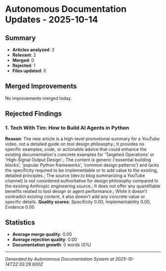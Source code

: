 # Autonomous Documentation Updates - 2025-10-14

## Summary
- **Articles analyzed**: 2
- **Relevant**: 2
- **Merged**: 0
- **Rejected**: 1
- **Files updated**: 0

## Merged Improvements

No improvements merged today.

## Rejected Findings


### 1. Tech With Tim: How to Build AI Agents in Python
**Reason**: The new article is a high-level promotional summary for a YouTube video, not a detailed guide on tool design philosophy.; It provides no specific examples, code, or actionable advice that could enhance the existing documentation's concrete examples for 'Targeted Operations' or 'High-Signal Output Design'.; The content is generic ('essential building blocks', 'popular Python frameworks', 'common design patterns') and lacks the specificity required to be implementable or to add value to the existing, detailed principles.; The source (dev.to blog summarizing a YouTube channel) is not considered authoritative for design philosophy compared to the existing Anthropic engineering source.; It does not offer any quantifiable benefits related to tool design or agent performance.; While it doesn't contradict existing content, it also doesn't add any concrete value or specific details.
**Quality scores**: Specificity 0.00, Implementability 0.00, Evidence 0.00



## Statistics
- **Average merge quality**: 0.00
- **Average rejection quality**: 0.00
- **Documentation growth**: 0 words (0%)

---

*Generated by Autonomous Documentation System at 2025-10-14T22:33:29.900Z*
